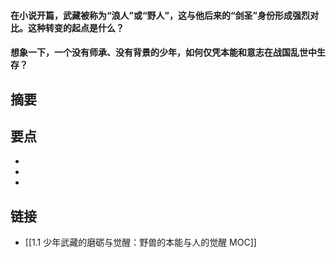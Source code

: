 #### 在小说开篇，武藏被称为“浪人”或“野人”，这与他后来的“剑圣”身份形成强烈对比。这种转变的起点是什么？


#### 想象一下，一个没有师承、没有背景的少年，如何仅凭本能和意志在战国乱世中生存？


## 摘要


## 要点

- 
- 
- 

## 链接

- [[1.1 少年武藏的磨砺与觉醒：野兽的本能与人的觉醒 MOC]]
